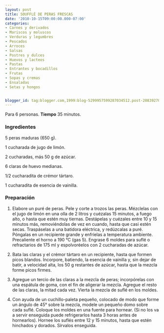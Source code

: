 ```yaml
---
layout: post
title: SOUFFLÉ DE PERAS FRESCAS
date: '2010-10-15T09:00:00.000-07:00'
categories:
- Carnes y derivados
- Mariscos y moluscos
- Verduras y legumbres
- Pescados
- Arroces
- Salsas
- Postres y dulces
- Huevos y lacteos
- Pastas
- Entrantes y bocadillos
- Frutas
- Sopas y cremas
- Ensaladas
- Setas y hongos
 

blogger_id: tag:blogger.com,1999:blog-5299957599287034512.post-2083927037606543175
---
```


Para 6 personas.
<b>Tiempo</b> 35 minutos.

<h3>Ingredientes</h3>

5 peras maduras (650 g).

1 cucharada de jugo de limón.

2 cucharadas, más 50 g de azúcar.

6 claras de huevo medianas.

1/2 cucharadita de crémor tártaro.

1 cucharadita de esencia de vainilla.

<h3>Preparación</h3>

1. Elabore un puré de peras. Pele y corte a trozos las peras. Mézclelas con el jugo de limón en una olla de 2 litros y cuézalas 15 minutos, a fuego alto, o hasta que estén muy tiernas. Destápelas y cuézales entre 10 y 15 minutos más, removiéndolas de vez en cuando, hasta que casi estén secas. Traspáselas a una batidora eléctrica, y redúzcalas a puré. Póngalas en un recipiente grande y enfríelas a temperatura ambiente. Precaliente el horno a 190 &deg;C (gas 5). Engrase 6 moldes para suflé o refractarios de 175 ml y espolvoréelos con 2 cucharadas de azúcar.

2. Bata las claras y el crémor tártaro en un recipiente, hasta que formen picos blandos. Incorpore, batiendo, la esencia de vainilla y, sin dejar de batir, a velocidad alta, los 50 g restantes de azúcar, hasta que la mezcla forme picos firmes.

3. Agregue un tercio de las claras a la mezcla de peras; incorpórelas con una espátula de goma, con el fin de aligerar la mezcla. Agregue el resto de las claras, la mitad cada vez. Vierta la mezcla de suflé en los moldes.

4. Con ayuda de un cuchillo-paleta pequeño, colocado de modo que forme un ángulo de 45&deg; sobre la mezcla, modele un pequeño domo sobre cada suflé. Coloque los moldes en una fuente para hornear. (Si no los va a servir enseguida puede refrigerarlos hasta 3 horas antes de hornearlos). Hornee los suflés entre 12 y 15 minutos, hasta que estén hinchados y dorados. Sírvalos enseguida.

